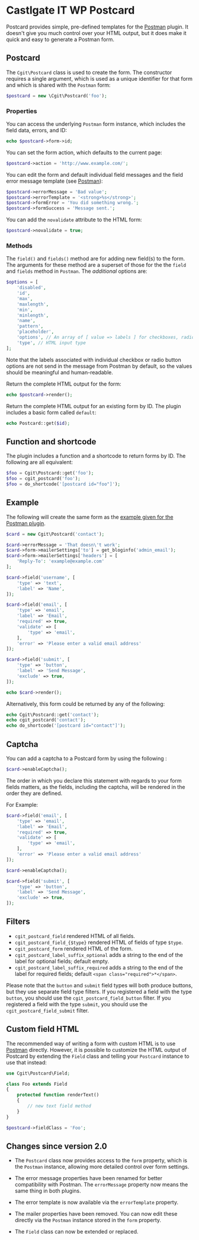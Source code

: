 # Castlgate IT WP Postcard #

Postcard provides simple, pre-defined templates for the [Postman](http://github.com/castlegateit/cgit-wp-postman) plugin. It doesn't give you much control over your HTML output, but it does make it quick and easy to generate a Postman form.

## Postcard ##

The `Cgit\Postcard` class is used to create the form. The constructor requires a single argument, which is used as a unique identifier for that form and which is shared with the `Postman` form:

~~~ php
$postcard = new \Cgit\Postcard('foo');
~~~

### Properties ###

You can access the underlying `Postman` form instance, which includes the field data, errors, and ID:

~~~ php
echo $postcard->form->id;
~~~

You can set the form action, which defaults to the current page:

~~~ php
$postcard->action = 'http://www.example.com/';
~~~

You can edit the form and default individual field messages and the field error message template (see [Postman](http://github.com/castlegateit/cgit-wp-postman)):

~~~ php
$postcard->errorMessage = 'Bad value';
$postcard->errorTemplate = '<strong>%s</strong>';
$postcard->formError = 'You did something wrong.';
$postcard->formSuccess = 'Message sent.';
~~~

You can add the `novalidate` attribute to the HTML form:

~~~ php
$postcard->novalidate = true;
~~~

### Methods ###

The `field()` and `fields()` method are for adding new field(s) to the form. The arguments for these method are a superset of those for the the `field` and `fields` method in `Postman`. The _additional_ options are:

~~~ php
$options = [
    'disabled',
    'id',
    'max',
    'maxlength',
    'min',
    'minlength',
    'name',
    'pattern',
    'placeholder',
    'options', // An array of [ value => labels ] for checkboxes, radio buttons and select elements
    'type', // HTML input type
];
~~~

Note that the labels associated with individual checkbox or radio button options are not send in the message from Postman by default, so the values should be meaningful and human-readable.

Return the complete HTML output for the form:

~~~ php
echo $postcard->render();
~~~

Return the complete HTML output for an existing form by ID. The plugin includes a basic form called `default`:

~~~ php
echo Postcard::get($id);
~~~

## Function and shortcode ##

The plugin includes a function and a shortcode to return forms by ID. The following are all equivalent:

~~~ php
$foo = Cgit\Postcard::get('foo');
$foo = cgit_postcard('foo');
$foo = do_shortcode('[postcard id="foo"]');
~~~

## Example ##

The following will create the same form as the [example given for the Postman plugin](http://github.com/castlegateit/cgit-wp-postman).

~~~ php
$card = new Cgit\Postcard('contact');

$card->errorMessage = 'That doesn\'t work';
$card->form->mailerSettings['to'] = get_bloginfo('admin_email');
$card->form->mailerSettings['headers'] = [
    'Reply-To': 'example@example.com'
];

$card->field('username', [
    'type' => 'text',
    'label' => 'Name',
]);

$card->field('email', [
    'type' => 'email',
    'label' => 'Email',
    'required' => true,
    'validate' => [
        'type' => 'email',
    ],
    'error' => 'Please enter a valid email address'
]);

$card->field('submit', [
    'type' => 'button',
    'label' => 'Send Message',
    'exclude' => true,
]);

echo $card->render();
~~~

Alternatively, this form could be returned by any of the following:

~~~ php
echo Cgit\Postcard::get('contact');
echo cgit_postcard('contact');
echo do_shortcode('[postcard id="contact"]');
~~~

## Captcha ##

You can add a captcha to a Postcard form by using the following :

~~~ php
$card->enableCaptcha();
~~~

The order in which you declare this statement with regards to your form fields matters, as the fields, including the captcha, will be rendered in the order they are defined.


For Example:

~~~ php
$card->field('email', [
    'type' => 'email',
    'label' => 'Email',
    'required' => true,
    'validate' => [
        'type' => 'email',
    ],
    'error' => 'Please enter a valid email address'
]);

$card->enableCaptcha();

$card->field('submit', [
    'type' => 'button',
    'label' => 'Send Message',
    'exclude' => true,
]);
~~~


## Filters ##

*   `cgit_postcard_field` rendered HTML of all fields.
*   `cgit_postcard_field_{$type}` rendered HTML of fields of type `$type`.
*   `cgit_postcard_form` rendered HTML of the form.
*   `cgit_postcard_label_suffix_optional` adds a string to the end of the label for optional fields; default empty.
*   `cgit_postcard_label_suffix_required` adds a string to the end of the label for required fields; default `<span class="required">*</span>`.

Please note that the `button` and `submit` field types will both produce buttons, but they use separate field type filters. If you registered a field with the type `button`, you should use the `cgit_postcard_field_button` filter. If you registered a field with the type `submit`, you should use the `cgit_postcard_field_submit` filter.

## Custom field HTML ##

The recommended way of writing a form with custom HTML is to use [Postman](http://github.com/castlegateit/cgit-wp-postman) directly. However, it is possible to customize the HTML output of Postcard by extending the `Field` class and telling your `Postcard` instance to use that instead:

~~~ php
use Cgit\Postcard\Field;

class Foo extends Field
{
    protected function renderText()
    {
        // new text field method
    }
}

$postcard->fieldClass = 'Foo';
~~~

## Changes since version 2.0 ##

*   The `Postcard` class now provides access to the `form` property, which is the `Postman` instance, allowing more detailed control over form settings.

*   The error message properties have been renamed for better compatibility with Postman. The `errorMessage` property now means the same thing in both plugins.

*   The error template is now available via the `errorTemplate` property.

*   The mailer properties have been removed. You can now edit these directly via the `Postman` instance stored in the `form` property.

*   The `Field` class can now be extended or replaced.
